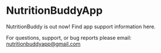 # NutritionBuddyApp
NutritionBuddy is out now! Find app support information here.

For questions, support, or bug reports please email: nutritionbuddyapp@gmail.com